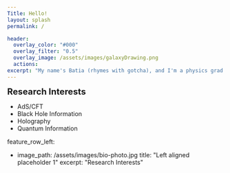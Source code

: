 ```yaml
---
Title: Hello!
layout: splash
permalink: /

header:
  overlay_color: "#000"
  overlay_filter: "0.5"
  overlay_image: /assets/images/galaxyDrawing.png
  actions:
excerpt: "My name's Batia (rhymes with gotcha), and I'm a physics grad student. Please enjoy my website!"
---
```


<span style="font-weight:700;font-size:20px"> 
Research Interests
</span>

- AdS/CFT
- Black Hole Information
- Holography
- Quantum Information


feature_row_left:
  - image_path: /assets/images/bio-photo.jpg
    title: "Left aligned placeholder 1"
    excerpt: "Research Interests"
